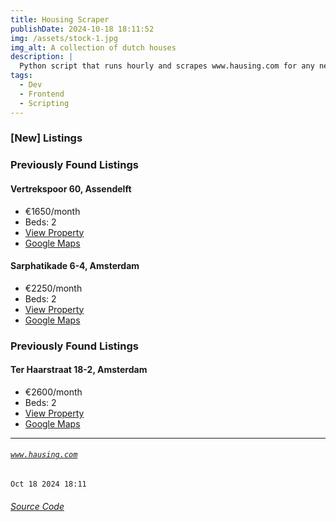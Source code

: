 ```yaml
---
title: Housing Scraper
publishDate: 2024-10-18 18:11:52
img: /assets/stock-1.jpg
img_alt: A collection of dutch houses
description: |
  Python script that runs hourly and scrapes www.hausing.com for any new properties.
tags:
  - Dev
  - Frontend
  - Scripting
---
```


### [New] Listings

### Previously Found Listings
#### Vertrekspoor 60, Assendelft
- €1650/month
- Beds: 2
- [View Property](https://www.hausing.com/properties-for-rent-amsterdam/vertrekspoor-60-assendelft)
- [Google Maps](http://maps.google.com/?q=Vertrekspoor-60,-Assendelft)
#### Sarphatikade 6-4, Amsterdam
- €2250/month
- Beds: 2
- [View Property](https://www.hausing.com/properties-for-rent-amsterdam/sarphatikade-6-4-amsterdam)
- [Google Maps](http://maps.google.com/?q=Sarphatikade-6-4,-Amsterdam)

### Previously Found Listings
#### Ter Haarstraat 18-2, Amsterdam
- €2600/month
- Beds: 2
- [View Property](https://www.hausing.com/properties-for-rent-amsterdam/ter-haarstraat-18-2-amsterdam)
- [Google Maps](http://maps.google.com/?q=Ter-Haarstraat-18-2,-Amsterdam)
---
###### [`www.hausing.com`](https://www.hausing.com/properties-for-rent-amsterdam?sort-asc=price)

`Oct 18 2024 18:11`
###### [Source Code](https://github.com/celestegambardella/hausing-scraper)
